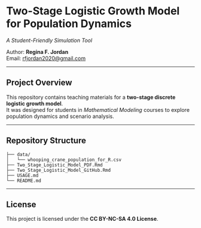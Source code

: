 # Two-Stage Logistic Growth Model for Population Dynamics
*A Student-Friendly Simulation Tool*

Author: **Regina F. Jordan**  
Email: [rfjordan2020@gmail.com](mailto:rfjordan2020@gmail.com)

---

## Project Overview
This repository contains teaching materials for a **two-stage discrete logistic growth model**.  
It was designed for students in *Mathematical Modeling* courses to explore population dynamics and scenario analysis.

---

## Repository Structure
```
├── data/
│   └── whooping_crane_population_for_R.csv
├── Two_Stage_Logistic_Model_PDF.Rmd
├── Two_Stage_Logistic_Model_GitHub.Rmd
├── USAGE.md
└── README.md
```

---

## License
This project is licensed under the **CC BY-NC-SA 4.0 License**.  

